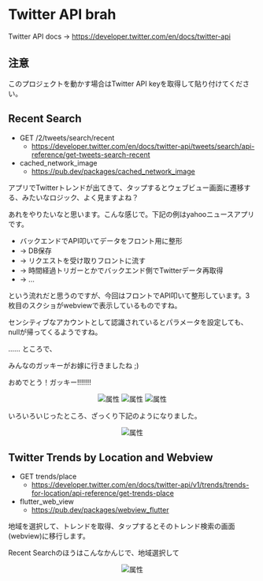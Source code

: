 # Twitter API brah

Twitter API docs -> https://developer.twitter.com/en/docs/twitter-api

## 注意

このプロジェクトを動かす場合はTwitter API keyを取得して貼り付けてください。


## Recent Search

- GET /2/tweets/search/recent
  - https://developer.twitter.com/en/docs/twitter-api/tweets/search/api-reference/get-tweets-search-recent
- cached_network_image
  - https://pub.dev/packages/cached_network_image


アプリでTwitterトレンドが出てきて、タップするとウェブビュー画面に遷移する、みたいなロジック、よく見ますよね？

あれをやりたいなと思います。こんな感じで。下記の例はyahooニュースアプリです。

- バックエンドでAPI叩いてデータをフロント用に整形 
- -> DB保存 
- -> リクエストを受け取りフロントに流す
- -> 時間経過トリガーとかでバックエンド側でTwitterデータ再取得
- -> ...

という流れだと思うのですが、今回はフロントでAPI叩いて整形しています。3枚目のスクショがwebviewで表示しているものですね。

センシティブなアカウントとして認識されているとパラメータを設定しても、nullが帰ってくるようですね。

...... ところで、

みんなのガッキーがお嫁に行きましたね ;)

おめでとう！ガッキー!!!!!!!
<div align="center">
<img src="../../images/twitter_api/twitter_trends_view_in_app.jpg" alt="属性" title="twitter trends in app">
<img src="../../images/twitter_api/twitter_trends_view_in_app3.jpg" alt="属性" title="twitter trends in app">
<img src="../../images/twitter_api/twitter_trends_view_in_app2.jpg" alt="属性" title="twitter trends in app">
</div>

いろいろいじったところ、ざっくり下記のようになりました。


<div align="center">
<img src="../../images/twitter_api/recent_search.gif" alt="属性" title="twitter trends in app">
</div>




## Twitter Trends by Location and Webview

- GET trends/place
  - https://developer.twitter.com/en/docs/twitter-api/v1/trends/trends-for-location/api-reference/get-trends-place
- flutter_web_view 
   -  https://pub.dev/packages/webview_flutter


地域を選択して、トレンドを取得、タップするとそのトレンド検索の画面(webview)に移行します。

Recent Searchのほうはこんなかんじで、地域選択して

<div align="center">
<img src="../../images/twitter_api/trends.gif" alt="属性" title="twitter trends in app">
</div>
